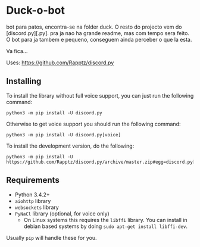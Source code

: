 # Duck-o-bot

bot para patos, encontra-se na folder duck. O resto do projecto vem do [discord.py][.py].
pra ja nao ha grande readme, mas com tempo sera feito. O bot para ja tambem e pequeno, conseguem ainda perceber o que la esta.

Va fica...

Uses: https://github.com/Rapptz/discord.py

## Installing

To install the library without full voice support, you can just run the following command:

```
python3 -m pip install -U discord.py
```

Otherwise to get voice support you should run the following command:

```
python3 -m pip install -U discord.py[voice]
```

To install the development version, do the following:

```
python3 -m pip install -U https://github.com/Rapptz/discord.py/archive/master.zip#egg=discord.py[voice]
```

## Requirements

- Python 3.4.2+
- `aiohttp` library
- `websockets` library
- `PyNaCl` library (optional, for voice only)
    - On Linux systems this requires the `libffi` library. You can install in
      debian based systems by doing `sudo apt-get install libffi-dev`.

Usually `pip` will handle these for you.
